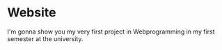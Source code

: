 # Website

I'm gonna show you my very first project in Webprogramming in my first semester at the university.
